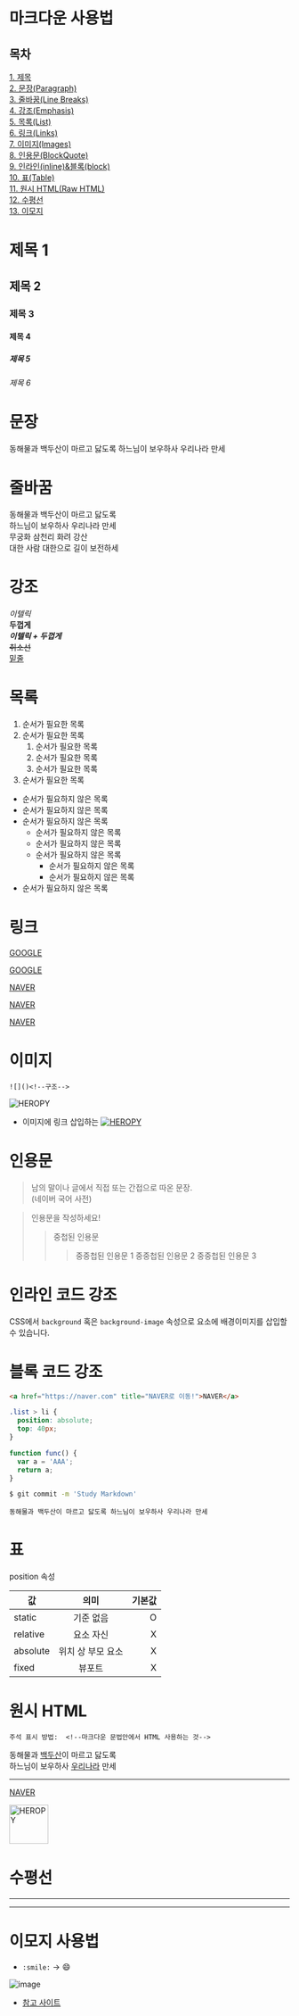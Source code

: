 # 마크다운 사용법
## 목차
[1. 제목](#제목-1)  
[2. 문장(Paragraph)](#문장)  
[3. 줄바꿈(Line Breaks)](#줄바꿈)  
[4. 강조(Emphasis)](#강조)  
[5. 목록(List)](#목록)  
[6. 링크(Links)](#링크)  
[7. 이미지(Images)](#이미지)  
[8. 인용문(BlockQuote)](#인용문)  
[9. 인라인(inline)&블록(block)](#인라인-코드-강조)  
[10. 표(Table)](#표)  
[11. 원시 HTML(Raw HTML)](#원시-HTML)  
[12. 수평선](#수평선)  
[13. 이모지](#이모지-사용법)  

# 제목 1
## 제목 2
### 제목 3 
#### 제목 4
##### 제목 5
###### 제목 6 

# 문장

동해물과 백두산이 마르고 닳도록
하느님이 보우하사 우리나라 만세

# 줄바꿈
<!-- 띄어쓰기 두 번  -->
동해물과 백두산이 마르고 닳도록  
하느님이 보우하사 우리나라 만세  
무궁화 삼천리 화려 강산 <br/>
대한 사람 대한으로 길이 보전하세

# 강조

_이텔릭_  
**두껍게**  
**_이텔릭 + 두껍게_**  
~~취소선~~  
<u>밑줄</u>

# 목록

1. 순서가 필요한 목록
1. 순서가 필요한 목록
    1. 순서가 필요한 목록 <!--들여쓰기 두 번-->
    1. 순서가 필요한 목록
    1. 순서가 필요한 목록
1. 순서가 필요한 목록

- 순서가 필요하지 않은 목록
- 순서가 필요하지 않은 목록
- 순서가 필요하지 않은 목록
    - 순서가 필요하지 않은 목록
    - 순서가 필요하지 않은 목록
    - 순서가 필요하지 않은 목록
        - 순서가 필요하지 않은 목록
        - 순서가 필요하지 않은 목록
- 순서가 필요하지 않은 목록

# 링크

<a href="https://google.com">GOOGLE</a>

[GOOGLE](https://google.com)

<a href="https://naver.com" title="NAVER로 이동!">NAVER</a>

[NAVER](https://naver.com "NAVER로 이동!")

<a href="https://naver.com" title="NAVER로 이동!"
   target="_blank">NAVER</a>  <!--새 탭으로 열기 기능, 마크다운에는 없음-->

# 이미지
`![]()<!--구조-->`
  
![HEROPY](https://cdn.pixabay.com/photo/2016/11/23/13/48/beach-1852945_960_720.jpg) <!--이미지는 맨 앞에 느낌표!!-->

- 이미지에 링크 삽입하는 
[![HEROPY](https://heropy.blog/css/images/logo.png)](https://heropy.blog/) <!--이미지에 링크 삽입-->

# 인용문

> 남의 말이나 글에서 직접 또는 간접으로 따온 문장.  
> (네이버 국어 사전)

> 인용문을 작성하세요!
>> 중첩된 인용문
>>> 중중첩된 인용문 1
>>> 중중첩된 인용문 2
>>> 중중첩된 인용문 3

# 인라인 코드 강조
<!--백틱 사용-->
CSS에서 `background` 혹은 `background-image` 속성으로 요소에 배경이미지를 삽입할 수 있습니다.

# 블록 코드 강조
<!--백틱 3번 + 문법 이름-->
```html
<a href="https://naver.com" title="NAVER로 이동!">NAVER</a>
```

```css
.list > li {
  position: absolute;
  top: 40px;
}
```
```javascript
function func() {
  var a = 'AAA';
  return a;
}
```

```bash
$ git commit -m 'Study Markdown'
```

```plaintext
동해물과 백두산이 마르고 닳도록 하느님이 보우하사 우리나라 만세
```

# 표

position 속성
<!-- '--|--|--' 표의 머리와 몸통 분리, 왼쪽, 가운데, 오른쪽 정렬 조정 -->

값 | 의미 | 기본값 
--|:--:|--:              
static | 기준 없음 | O
relative | 요소 자신 | X 
absolute | 위치 상 부모 요소 | X
fixed | 뷰포트 | X

# 원시 HTML
`주석 표시 방법:  <!--마크다운 문법안에서 HTML 사용하는 것-->`

동해물과 <u>백두산</u>이 마르고 닳도록<br/>
하느님이 보우하사 <span style="text-decoration: underline;">우리나라</span> 만세 

<!--마크다운에 지원되지 않는 기능이라서 HTML 사용-->
---

<a href="https://naver.com" title="NAVER로 이동!">NAVER</a>

<img width="70" src="https://heropy.blog/css/images/logo.png" alt="HEROPY">

# 수평선

---

***

# 이모지 사용법
- `:smile:` -> :smile:
  
![image](https://user-images.githubusercontent.com/78733700/191871039-5c8397dd-10ca-41c5-b3ef-4f383743d66e.png)
- [참고 사이트](https://www.webfx.com/tools/emoji-cheat-sheet/)
